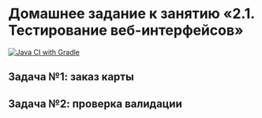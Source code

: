 # Домашнее задание к занятию «2.1. Тестирование веб-интерфейсов»
[![Java CI with Gradle](https://github.com/eugensabanovskiy/seleniumhw/actions/workflows/gradle.yml/badge.svg)](https://github.com/eugensabanovskiy/seleniumhw/actions/workflows/gradle.yml)

## Задача №1: заказ карты

## Задача №2: проверка валидации